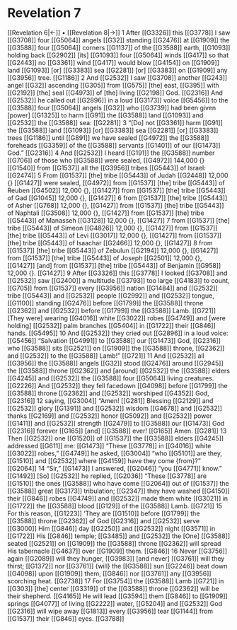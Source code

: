# Revelation 7
[[Revelation 6|←]] • [[Revelation 8|→]]
1 After [[G3326]] this [[G3778]] I saw [[G3708]] four [[G5064]] angels [[G32]] standing [[G2476]] at [[G1909]] the [[G3588]] four [[G5064]] corners [[G1137]] of the [[G3588]] earth, [[G1093]] holding back [[G2902]] [its] [[G1093]] four [[G5064]] winds [[G417]] so that [[G2443]] no [[G3361]] wind [[G417]] would blow [[G4154]] on [[G1909]] land [[G1093]] [or] [[G3383]] sea [[G2281]] [or] [[G3383]] on [[G1909]] any [[G3956]] tree. [[G1186]] 
2 And [[G2532]] I saw [[G3708]] another [[G243]] angel [[G32]] ascending [[G305]] from [[G575]] [the] east, [[G395]] with [[G2192]] [the] seal [[G4973]] of [the] living [[G2198]] God. [[G2316]] And [[G2532]] he called out [[G2896]] in a loud [[G3173]] voice [[G5456]] to the [[G3588]] four [[G5064]] angels [[G32]] who [[G3739]] had been given [power] [[G1325]] to harm [[G91]] the [[G3588]] land [[G1093]] and [[G2532]] the [[G3588]] sea: [[G2281]] 
3 “[Do] not [[G3361]] harm [[G91]] the [[G3588]] land [[G1093]] [or] [[G3383]] sea [[G2281]] [or] [[G3383]] trees [[G1186]] until [[G891]] we have sealed [[G4972]] the [[G3588]] foreheads [[G3359]] of the [[G3588]] servants [[G1401]] of our [[G1473]] God.” [[G2316]] 
4 And [[G2532]] I heard [[G191]] the [[G3588]] number [[G706]] of those who [[G3588]] were sealed, [[G4972]] 144,000 {} [[G1540]] from [[G1537]] all the [[G3956]] tribes [[G5443]] of Israel: [[G2474]] 
5 From [[G1537]] [the] tribe [[G5443]] of Judah [[G2448]] 12,000 {} [[G1427]] were sealed, [[G4972]] from [[G1537]] [the] tribe [[G5443]] of Reuben [[G4502]] 12,000 {}, [[G1427]] from [[G1537]] [the] tribe [[G5443]] of Gad [[G1045]] 12,000 {}, [[G1427]] 
6 from [[G1537]] [the] tribe [[G5443]] of Asher [[G768]] 12,000 {}, [[G1427]] from [[G1537]] [the] tribe [[G5443]] of Naphtali [[G3508]] 12,000 {}, [[G1427]] from [[G1537]] [the] tribe [[G5443]] of Manasseh [[G3128]] 12,000 {}, [[G1427]] 
7 from [[G1537]] [the] tribe [[G5443]] of Simeon [[G4826]] 12,000 {}, [[G1427]] from [[G1537]] [the] tribe [[G5443]] of Levi [[G3017]] 12,000 {}, [[G1427]] from [[G1537]] [the] tribe [[G5443]] of Isaachar [[G2466]] 12,000 {}, [[G1427]] 
8 from [[G1537]] [the] tribe [[G5443]] of Zebulun [[G2194]] 12,000 {}, [[G1427]] from [[G1537]] [the] tribe [[G5443]] of Joseph [[G2501]] 12,000 {}, [[G1427]] [and] from [[G1537]] [the] tribe [[G5443]] of Benjamin [[G958]] 12,000 {}. [[G1427]] 
9 After [[G3326]] this [[G3778]] I looked [[G3708]] and [[G2532]] saw [[G2400]] a multitude [[G3793]] too large [[G4183]] to count, [[G705]] from [[G1537]] every [[G3956]] nation [[G1484]] and [[G2532]] tribe [[G5443]] and [[G2532]] people [[G2992]] and [[G2532]] tongue, [[G1100]] standing [[G2476]] before [[G1799]] the [[G3588]] throne [[G2362]] and [[G2532]] before [[G1799]] the [[G3588]] Lamb. [[G721]] [They were] wearing [[G4016]] white [[G3022]] robes [[G4749]] and [were holding] [[G2532]] palm branches [[G5404]] in [[G1722]] their [[G846]] hands. [[G5495]] 
10 And [[G2532]] they cried out [[G2896]] in a loud voice: [[G5456]] “Salvation [[G4991]] to [[G3588]] our [[G1473]] God, [[G2316]] who [[G3588]] sits [[G2521]] on [[G1909]] the [[G3588]] throne, [[G2362]] and [[G2532]] to the [[G3588]] Lamb!” [[G721]] 
11 And [[G2532]] all [[G3956]] the [[G3588]] angels [[G32]] stood [[G2476]] around [[G2945]] the [[G3588]] throne [[G2362]] and [around] [[G2532]] the [[G3588]] elders [[G4245]] and [[G2532]] the [[G3588]] four [[G5064]] living creatures. [[G2226]] And [[G2532]] they fell facedown [[G4098]] before [[G1799]] the [[G3588]] throne [[G2362]] and [[G2532]] worshiped [[G4352]] God, [[G2316]] 
12 saying, [[G3004]] “Amen! [[G281]] Blessing [[G2129]] and [[G2532]] glory [[G1391]] and [[G2532]] wisdom [[G4678]] and [[G2532]] thanks [[G2169]] and [[G2532]] honor [[G5092]] and [[G2532]] power [[G1411]] and [[G2532]] strength [[G2479]] to [[G3588]] our [[G1473]] God [[G2316]] forever [[G165]] [and] [[G3588]] ever! [[G165]] Amen. [[G281]] 
13 Then [[G2532]] one [[G1520]] of [[G1537]] the [[G3588]] elders [[G4245]] addressed [[G611]] me: [[G1473]] “These [[G3778]] in [[G4016]] white [[G3022]] robes,” [[G4749]] he asked, [[G3004]] “who [[G5101]] are they, [[G1510]] and [[G2532]] where [[G4159]] have they come {from}?” [[G2064]] 
14 “Sir,” [[G1473]] I answered, [[G2046]] “you [[G4771]] know.” [[G1492]] [So] [[G2532]] he replied, [[G2036]] “These [[G3778]] are [[G1510]] the ones [[G3588]] who have come [[G2064]] out of [[G1537]] the [[G3588]] great [[G3173]] tribulation; [[G2347]] they have washed [[G4150]] their [[G846]] robes [[G4749]] and [[G2532]] made them white [[G3021]] in [[G1722]] the [[G3588]] blood [[G129]] of the [[G3588]] Lamb. [[G721]] 
15 For this reason, [[G1223]] ‘They are [[G1510]] before [[G1799]] the [[G3588]] throne [[G2362]] of God [[G2316]] and [[G2532]] serve [[G3000]] Him [[G846]] day [[G2250]] and [[G2532]] night [[G3571]] in [[G1722]] His [[G846]] temple; [[G3485]] and [[G2532]] the [One] [[G3588]] seated [[G2521]] on [[G1909]] the [[G3588]] throne [[G2362]] will spread His tabernacle [[G4637]] over [[G1909]] them. [[G846]] 
16 Never [[G3756]] again [[G2089]] will they hunger, [[G3983]] [and never] [[G3761]] will they thirst; [[G1372]] nor [[G3761]] {will} the [[G3588]] sun [[G2246]] beat down [[G4098]] upon [[G1909]] them, [[G846]] nor [[G3761]] any [[G3956]] scorching heat. [[G2738]] 
17 For [[G3754]] the [[G3588]] Lamb [[G721]] in [[G303]] [the] center [[G3319]] of the [[G3588]] throne [[G2362]] will be their shepherd. [[G4165]] He will lead [[G3594]] them [[G846]] to [[G1909]] springs [[G4077]] of living [[G2222]] water, [[G5204]] and [[G2532]] God [[G2316]] will wipe away [[G1813]] every [[G3956]] tear [[G1144]] from [[G1537]] their [[G846]] eyes. [[G3788]] 
